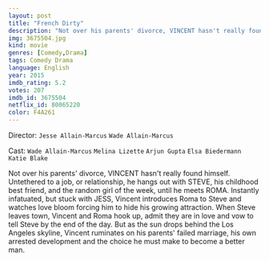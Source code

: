 ```yaml
---
layout: post
title: "French Dirty"
description: "Not over his parents' divorce, VINCENT hasn't really found himself. Untethered to a job, or relationship, he hangs out with STEVE, his childhood best friend, and the random girl of the week, until he meets ROMA. Instantly infatuated, but stuck with JESS, Vincent introduces Roma to Steve and watches love bloom forcing him to hide his growing attraction. When Steve leaves town, Vincent and Roma hook up, admit they are in love and vow to tell Steve.."
img: 3675504.jpg
kind: movie
genres: [Comedy,Drama]
tags: Comedy Drama 
language: English
year: 2015
imdb_rating: 5.2
votes: 207
imdb_id: 3675504
netflix_id: 80065220
color: F4A261
---
```

Director: `Jesse Allain-Marcus` `Wade Allain-Marcus`  

Cast: `Wade Allain-Marcus` `Melina Lizette` `Arjun Gupta` `Elsa Biedermann` `Katie Blake` 

Not over his parents' divorce, VINCENT hasn't really found himself. Untethered to a job, or relationship, he hangs out with STEVE, his childhood best friend, and the random girl of the week, until he meets ROMA. Instantly infatuated, but stuck with JESS, Vincent introduces Roma to Steve and watches love bloom forcing him to hide his growing attraction. When Steve leaves town, Vincent and Roma hook up, admit they are in love and vow to tell Steve by the end of the day. But as the sun drops behind the Los Angeles skyline, Vincent ruminates on his parents' failed marriage, his own arrested development and the choice he must make to become a better man.
